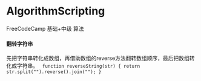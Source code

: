 # AlgorithmScripting
FreeCodeCamp 基础+中级 算法

#### 翻转字符串

先把字符串转化成数组，再借助数组的reverse方法翻转数组顺序，最后把数组转化成字符串。
 ` function reverseString(str) {
         return str.split("").reverse().join("");
     }`
